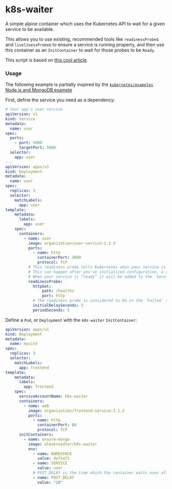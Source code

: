 # k8s-waiter

A simple alpine container which uses the Kubernetes API to wait for a given service to be available.

This allows you to use existing, recommended tools like `readinessProbe`s and `livelinessProbe`s to ensure a service is running property, and then use this container as an `InitContainer` to wait for those probes to be `Ready`.

This script is based on [this cool article](https://blog.giantswarm.io/wait-for-it-using-readiness-probes-for-service-dependencies-in-kubernetes/).

### Usage

The following example is partially inspired by the [`kubernetes/examples` Node.js and MongoDB example](https://github.com/kubernetes/examples/tree/master/staging/nodesjs-mongodb)

First, define the service you need as a dependency:

```yaml
# Your app's user service
apiVersion: v1
kind: Service
metadata:
  name: user
spec:
  ports:
    - port: 5000
      targetPort: 5000
  selector:
    app: user
---
apiVersion: apps/v1
kind: Deployment
metadata:
  name: user
spec:
  replicas: 3
  selector:
    matchLabels:
      app: user
template:
    metadata:
      labels:
        app: user
    spec:
      containers:
        - name: user
          image: organization/user-service:1.2.3
          ports: 
            - name: http
              containerPort: 3000
              protocol: TCP
          # This readiness probe tells Kubernetes when your service is ready to serve requests.
          # This can happen after you've initialized configuration, a database connection, etc.
          # When your service is "ready" it will be added to the `Service`s endpoints and `k8s-waiter` will exit
          readinessProbe:
            httpGet:
                path: /healthz
                port: http
            # The readiness probe is considered to be in the `Failed` state until `initialDelaySeconds` has passed
            initialDelaySeconds: 5
            periodSeconds: 5
```

Define a `Pod`, or `Deployment` with the `k8s-waiter` `InitContainer`:

```yaml
apiVersion: apps/v1
kind: Deployment
metadata:
  name: mysite
spec:
  replicas: 3
  selector:
    matchLabels:
      app: frontend
template:
    metadata:
      labels:
        app: frontend
    spec:
      serviceAccountName: k8s-waiter
      containers:
        - name: web
          image: organization/frontend-service:3.1.2
          ports: 
            - name: http
              containerPort: 80
              protocol: TCP
      initContainers:
        - name: ensure-mongo
          image: alexkreidler/k8s-waiter
          env:
            - name: NAMESPACE
              value: default
            - name: SERVICE
              value: user
            # POST_DELAY is the time which the container waits even after the service is considered "ready"
            - name: POST_DELAY
              value: "10"
```